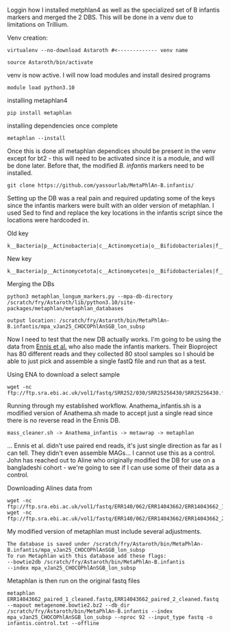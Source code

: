 Loggin how I installed metphlan4 as well as the specialized set of B infantis markers and merged the 2 DBS. This will be done in a venv due to limitations on Trillium. 

Venv creation: 
```
virtualenv --no-download Astaroth #<------------- venv name 

source Astaroth/bin/activate 
```
venv is now active. I will now load modules and install desired programs 

```
module load python3.10
```
installing metaphlan4 
```
pip install metaphlan
```
installing dependencies once complete 
```
metaphlan --install
```
Once this is done all metaphlan dependices should be present in the venv except for bt2 - this will need to be activated since it is a module, and will be done later. 
Before that, the modified *B. infantis* markers need to be installed. 

```
git clone https://github.com/yassourlab/MetaPhlAn-B.infantis/
```

Setting up the DB was a real pain and required updating some of the keys since the infantis markers were built with an older version of metaphlan. I used Sed to find and replace the key locations in the infantis script since the locations were hardcoded in. 

Old key
```
k__Bacteria|p__Actinobacteria|c__Actinomycetia|o__Bifidobacteriales|f__Bifidobacteriaceae|g__Bifidobacterium|s__Bifidobacterium_longum|t__SGB17248
```
New key
```
k__Bacteria|p__Actinomycetota|c__Actinomycetes|o__Bifidobacteriales|f__Bifidobacteriaceae|g__Bifidobacterium|s__Bifidobacterium_longum|t__SGB17248
```
Merging the DBs
```
python3 metaphlan_longum_markers.py --mpa-db-directory /scratch/fry/Astaroth/lib/python3.10/site-packages/metaphlan/metaphlan_databases

output location: /scratch/fry/Astaroth/bin/MetaPhlAn-B.infantis/mpa_vJan25_CHOCOPhlAnSGB_lon_subsp
```

Now I need to test that the new DB actually works. I'm going to be using the data from [Ennis et al.](https://www.nature.com/articles/s41467-024-45209-y) who also made the infantis markers. Their Bioproject has 80 different reads and they collected 80 stool samples so I should be able to just pick and assemble a single fastQ file and run that as a test. 

Using ENA to download a select sample 
```
wget -nc ftp://ftp.sra.ebi.ac.uk/vol1/fastq/SRR252/030/SRR25256430/SRR25256430.fastq.gz
```

Running through my established workflow. Anathema_infantis.sh is a modified version of Anathema.sh made to accept just a single read since there is no reverse read in the Ennis DB. 

```
mass_cleaner.sh -> Anathema_infantis -> metawrap -> metaphlan
```

... Ennis et al. didn't use paired end reads, it's just single direction as far as I can tell. They didn't even assemble MAGs... I cannot use this as a control. John has reached out to Aline who originally modified the DB for use on a bangladeshi cohort - we're going to see if I can use some of their data as a control. 

Downloading Alines data from 
```
wget -nc ftp://ftp.sra.ebi.ac.uk/vol1/fastq/ERR140/062/ERR14043662/ERR14043662_1.fastq.gz
wget -nc ftp://ftp.sra.ebi.ac.uk/vol1/fastq/ERR140/062/ERR14043662/ERR14043662_2.fastq.gz
```

My modified version of metaphlan must include several adjustments. 
```
The database is saved under /scratch/fry/Astaroth/bin/MetaPhlAn-B.infantis/mpa_vJan25_CHOCOPhlAnSGB_lon_subsp
To run Metaphlan with this database add these flags:
--bowtie2db /scratch/fry/Astaroth/bin/MetaPhlAn-B.infantis
--index mpa_vJan25_CHOCOPhlAnSGB_lon_subsp
```

Metaphlan is then run on the original fastq files 

```
metaphlan ERR14043662_paired_1_cleaned.fastq,ERR14043662_paired_2_cleaned.fastq --mapout metagenome.bowtie2.bz2 --db_dir /scratch/fry/Astaroth/bin/MetaPhlAn-B.infantis --index mpa_vJan25_CHOCOPhlAnSGB_lon_subsp --nproc 92 --input_type fastq -o infantis.control.txt --offline
```
